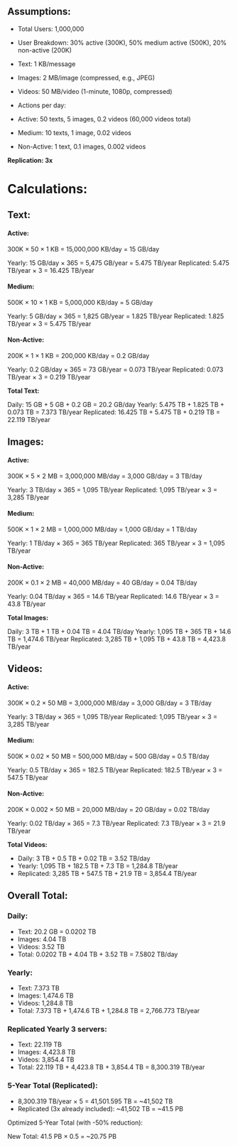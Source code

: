 ## Assumptions:

- Total Users: 1,000,000
- User Breakdown: 30% active (300K), 50% medium active (500K), 20% non-active (200K)
- Text: 1 KB/message
- Images: 2 MB/image (compressed, e.g., JPEG)
- Videos: 50 MB/video (1-minute, 1080p, compressed)
- Actions per day:

- Active: 50 texts, 5 images, 0.2 videos (60,000 videos total)
- Medium: 10 texts, 1 image, 0.02 videos
- Non-Active: 1 text, 0.1 images, 0.002 videos


**Replication: 3x**

# Calculations:
## Text:

#### Active: 
300K × 50 × 1 KB = 15,000,000 KB/day = 15 GB/day

Yearly: 15 GB/day × 365 = 5,475 GB/year = 5.475 TB/year
Replicated: 5.475 TB/year × 3 = 16.425 TB/year


#### Medium: 
500K × 10 × 1 KB = 5,000,000 KB/day = 5 GB/day

Yearly: 5 GB/day × 365 = 1,825 GB/year = 1.825 TB/year
Replicated: 1.825 TB/year × 3 = 5.475 TB/year


#### Non-Active: 
200K × 1 × 1 KB = 200,000 KB/day = 0.2 GB/day

Yearly: 0.2 GB/day × 365 = 73 GB/year = 0.073 TB/year
Replicated: 0.073 TB/year × 3 = 0.219 TB/year


**Total Text:**

Daily: 15 GB + 5 GB + 0.2 GB = 20.2 GB/day
Yearly: 5.475 TB + 1.825 TB + 0.073 TB = 7.373 TB/year
Replicated: 16.425 TB + 5.475 TB + 0.219 TB = 22.119 TB/year



## Images:

#### Active: 
300K × 5 × 2 MB = 3,000,000 MB/day = 3,000 GB/day = 3 TB/day

Yearly: 3 TB/day × 365 = 1,095 TB/year
Replicated: 1,095 TB/year × 3 = 3,285 TB/year


#### Medium: 
500K × 1 × 2 MB = 1,000,000 MB/day = 1,000 GB/day = 1 TB/day

Yearly: 1 TB/day × 365 = 365 TB/year
Replicated: 365 TB/year × 3 = 1,095 TB/year


#### Non-Active: 
200K × 0.1 × 2 MB = 40,000 MB/day = 40 GB/day = 0.04 TB/day

Yearly: 0.04 TB/day × 365 = 14.6 TB/year
Replicated: 14.6 TB/year × 3 = 43.8 TB/year


**Total Images:**

Daily: 3 TB + 1 TB + 0.04 TB = 4.04 TB/day
Yearly: 1,095 TB + 365 TB + 14.6 TB = 1,474.6 TB/year
Replicated: 3,285 TB + 1,095 TB + 43.8 TB = 4,423.8 TB/year



## Videos:

#### Active: 
300K × 0.2 × 50 MB = 3,000,000 MB/day = 3,000 GB/day = 3 TB/day

Yearly: 3 TB/day × 365 = 1,095 TB/year
Replicated: 1,095 TB/year × 3 = 3,285 TB/year


#### Medium: 
500K × 0.02 × 50 MB = 500,000 MB/day = 500 GB/day = 0.5 TB/day

Yearly: 0.5 TB/day × 365 = 182.5 TB/year
Replicated: 182.5 TB/year × 3 = 547.5 TB/year


#### Non-Active: 
200K × 0.002 × 50 MB = 20,000 MB/day = 20 GB/day = 0.02 TB/day

Yearly: 0.02 TB/day × 365 = 7.3 TB/year
Replicated: 7.3 TB/year × 3 = 21.9 TB/year


**Total Videos:**

- Daily: 3 TB + 0.5 TB + 0.02 TB = 3.52 TB/day
- Yearly: 1,095 TB + 182.5 TB + 7.3 TB = 1,284.8 TB/year
- Replicated: 3,285 TB + 547.5 TB + 21.9 TB = 3,854.4 TB/year



## Overall Total:

### Daily:

- Text: 20.2 GB = 0.0202 TB
- Images: 4.04 TB
- Videos: 3.52 TB
- Total: 0.0202 TB + 4.04 TB + 3.52 TB = 7.5802 TB/day


### Yearly:

- Text: 7.373 TB
- Images: 1,474.6 TB
- Videos: 1,284.8 TB
- Total: 7.373 TB + 1,474.6 TB + 1,284.8 TB = 2,766.773 TB/year


### Replicated Yearly 3 servers:

- Text: 22.119 TB
- Images: 4,423.8 TB
- Videos: 3,854.4 TB
- Total: 22.119 TB + 4,423.8 TB + 3,854.4 TB = 8,300.319 TB/year


### 5-Year Total (Replicated):

- 8,300.319 TB/year × 5 = 41,501.595 TB = ~41,502 TB
- Replicated (3x already included): ~41,502 TB = ~41.5 PB



Optimized 5-Year Total (with -50% reduction):

New Total: 41.5 PB × 0.5 = ~20.75 PB